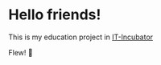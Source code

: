 # Hello friends!

This is my education project in [IT-Incubator](https://it-incubator.ru/ru/)

Flew! 🚀
